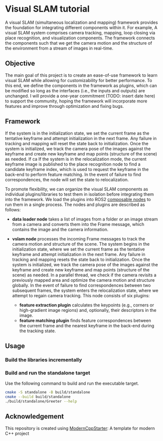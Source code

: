 # Visual SLAM tutorial

A visual SLAM (simultaneous localization and mapping) framework provides the foundation for integrating different components within it. 
For example, A visual SLAM system comprises camera tracking, mapping, loop closing via place recognition, and visualization components. 
The framework connects the components such that we get the camera motion and the structure of the environment from a stream of images in real-time.

## Objective

The main goal of this project is to create an ease-of-use framework to learn visual SLAM while allowing for customizability for better performance.
To this end, we define the components in the framework as plugins, which can be modified so long as the interfaces (i.e., the inputs and outputs) are unchanged.
I will provide a one-year commitment (TODO: insert date here) to support the community, hoping the framework will incorporate more features and improve through optimization and fixing bugs.

## Framework


If the system is in the initialization state, we set the current frame as the tentative keyframe and attempt initialization in the next frame. Any failure in tracking and mapping will reset the state back to initialization. Once the system is initialized, we track the camera pose of the images against the keyframe and create new keyframe and map points (structure of the scene) as needed. If ca
  If the system is in the relocalization mode, the current keyframe image is published to the place recognition node to find a candidate keyframe index, which is used to request the keyframe in the back-end to perform feature matching. In the event of failure to find correspondences, the node will set the state to relocalization.


To promote flexibility, we can organize the visual SLAM components as individual plugins/libraries to test them in isolation before integrating them into the framework. 
We load the plugins into ROS2 [composable nodes](https://docs.ros.org/en/humble/Tutorials/Intermediate/Composition.html) to run them in a single process. The nodes and plugins are described as follows:
- **data loader node** takes a list of images from a folder or an image stream from a camera and converts them into the Frame message, which contains the image and the camera information.

- **vslam node** processes the incoming Frame messages to track the camera motion and structure of the scene. The system begins in the initialization state, where we set the current frame as the tentative keyframe and attempt initialization in the next frame. Any failure in tracking and mapping resets the state back to initialization. Once the system is initialized, we track the camera pose of the images against the keyframe and create new keyframe and map points (structure of the scene) as needed. In a parallel thread, we check if the camera revisits a previously mapped area and optimize the camera motion and structure globally. In the event of failure to find correspondences between two subsequent frames, the system enters the relocalization state, where we attempt to regain camera tracking. This node consists of six plugins:
  - **feature extraction plugin** calculates the keypoints (e.g., corners or high-gradient image regions) and, optionally, their descriptors in the image.
  - **feature matching plugin** finds feature correspondences between the current frame and the nearest keyframe in the back-end during the tracking state. 



## Usage

### Build the libraries incrementally

### Build and run the standalone target

Use the following command to build and run the executable target.

```bash
cmake -S standalone -B build/standalone
cmake --build build/standalone
./build/standalone/Greeter --help
```

## Acknowledgement

This repository is created using [ModernCppStarter](https://github.com/TheLartians/ModernCppStarter): A template for modern C++ project
